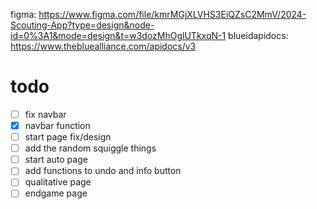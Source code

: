 figma: https://www.figma.com/file/kmrMGjXLVHS3EiQZsC2MmV/2024-Scouting-App?type=design&node-id=0%3A1&mode=design&t=w3dozMhOglUTkxqN-1
blueidapidocs: https://www.thebluealliance.com/apidocs/v3

# todo
- [ ] fix navbar
- [x] navbar function
- [ ] start page fix/design
- [ ] add the random squiggle things
- [ ] start auto page
- [ ] add functions to undo and info button
- [ ] qualitative page
- [ ] endgame page

